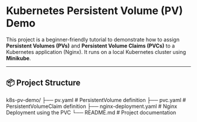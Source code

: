 #  Kubernetes Persistent Volume (PV) Demo

This project is a beginner-friendly tutorial to demonstrate how to assign **Persistent Volumes (PVs)** and **Persistent Volume Claims (PVCs)** to a Kubernetes application (Nginx). It runs on a local Kubernetes cluster using **Minikube**.

---

## 📦 Project Structure
k8s-pv-demo/ ├── pv.yaml # PersistentVolume definition ├── pvc.yaml # PersistentVolumeClaim definition ├── nginx-deployment.yaml # Nginx Deployment using the PVC └── README.md # Project documentation


